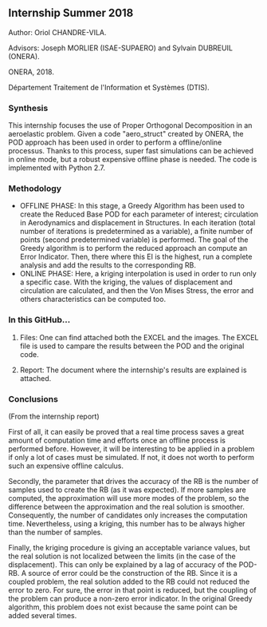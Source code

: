 ## Internship Summer 2018

Author: Oriol CHANDRE-VILA.

Advisors: Joseph MORLIER (ISAE-SUPAERO) and Sylvain DUBREUIL (ONERA). 

ONERA, 2018. 

Département Traitement de l'Information et Systèmes (DTIS).

### Synthesis

This internship focuses the use of Proper Orthogonal Decomposition in an aeroelastic problem. Given a code "aero_struct" created by ONERA, the POD approach has been used in order to perform a offline/online processus.
Thanks to this process, super fast simulations can be achieved in online mode, but a robust expensive offline phase is needed.
The code is implemented with Python 2.7.

### Methodology

- OFFLINE PHASE: In this stage, a Greedy Algorithm has been used to create the Reduced Base POD for each parameter of interest; circulation in Aerodynamics and displacement in Structures. In each iteration (total number of iterations is predetermined as a variable), a finite number of points (second predetermined variable) is performed. The goal of the Greedy algorithm is to perform the reduced approach an compute an Error Indicator. Then, there where this EI is the highest, run a complete analysis and add the results to the corresponding RB.
- ONLINE PHASE: Here, a kriging interpolation is used in order to run only a specific case. With the kriging, the values of displacement and circulation are calculated, and then the Von Mises Stress, the error and others characteristics can be computed too.


### In this GitHub...

1. Files: One can find attached both the EXCEL and the images. The EXCEL file is used to campare the results between the POD and the original code.

2. Report: The document where the internship's results are explained is attached.

### Conclusions

(From the internship report)

First of all, it can easily be proved that a real time process saves a great amount of computation time and efforts once an offline process is performed before. However, it will be interesting to be applied in a problem if only a lot of cases must be simulated. If not, it does not worth to perform such an expensive offline calculus.

Secondly, the parameter that drives the accuracy of the RB is the number of samples used to create the RB (as it was expected). If more samples are computed, the approximation will use more modes of the problem, so the difference between the approximation and the real solution is smoother. Consequently, the number of candidates only increases the computation time. Nevertheless, using a kriging, this number has to be always higher than the number of samples.

Finally, the kriging procedure is giving an acceptable variance values, but the real solution is not localized between the limits (in the case of the displacement). This can only be explained by a lag of accuracy of the POD-RB. A source of error could be the construction of the RB. Since it is a coupled problem, the real solution added to the RB could not reduced the error to zero. For sure, the error in that point is reduced, but the coupling of the problem can produce a non-zero error indicator. In the original Greedy algorithm, this problem does not exist because the same point can be added several times.

